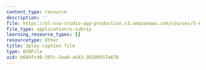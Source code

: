 ```yaml
---
content_type: resource
description: ''
file: https://ol-ocw-studio-app-production.s3.amazonaws.com/courses/5-61-physical-chemistry-fall-2017/b689fc40397c5ea0a64338299557e676_3126562.vtt
file_type: application/x-subrip
learning_resource_types: []
resourcetype: Other
title: 3play caption file
type: OCWFile
uid: b689fc40-397c-5ea0-a643-38299557e676
---
```

